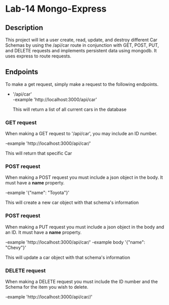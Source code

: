 # Lab-14 Mongo-Express

## Description
This project will let a user create, read, update, and destroy different Car Schemas by using
the /api/car route in conjunction with GET, POST, PUT, and DELETE requests and implements
persistent data using mongodb. It uses express to route requests.

## Endpoints
To make a get request, simply make a request to the following endpoints.

* '/api/car'    
  -example  'http://localhost:3000/api/car'

  This will return a list of all current cars in the database


### GET request

When making a GET request to '/api/car', you may include an ID number.

  -example  'http://localhost:3000/api/car/<id>'

  This will return that specific Car


### POST request

When making a POST request you must include a json object in the body. It must have a **name** property.

  -example '{"name": "Toyota"}'

  This will create a new car object with that schema's information

### POST request

When making a PUT request you must include a json object in the body and an ID. It must have a **name** property.

  -example  'http://localhost:3000/api/car/<id>'
  -example body '{"name": "Chevy"}'

  This will update a car object with that schema's information


### DELETE request

When making a DELETE request you must include the ID number and the Schema for the
item you wish to delete.

  -example 'http://localhost:3000/api/car/<Schema>/<id>'
